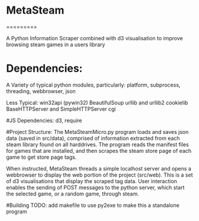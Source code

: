 # MetaSteam
=========

A Python Information Scraper combined with d3 visualisation to improve browsing steam games in a users library

# Dependencies:
A Variety of typical python modules, particularly:
platform, subprocess, threading, webbrowser, json

Less Typical:
win32api (pywin32)
BeautifulSoup
urllib and urllib2
cookielib
BaseHTTPServer and SimpleHTTPServer
cgi


#JS Dependencies:
d3,
require



#Project Structure:
The MetaSteamMicro.py program loads and saves json data (saved in src/data), comprised of
information extracted from each steam library found on all harddrives.
The program reads the manifest files for games that are installed, and
then scrapes the steam store page of each game to get store page tags.

When instructed, MetaSteam threads a simple localhost server and opens
a webbrowser to display the web portion of the project (src/web). This
is a set of d3 visualisations that display the scraped tag data. User
interaction enables the sending of POST messages to the python server,
which start the selected game, or a random game, through steam. 


#Building
TODO: add makefile to use py2exe to make this a standalone program
